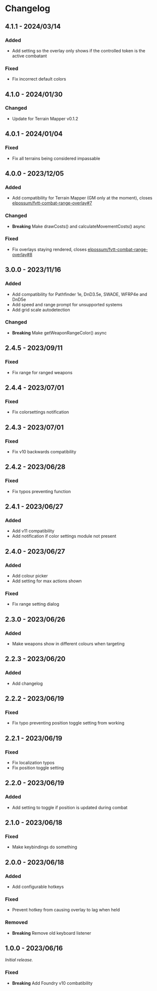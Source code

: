 # Changelog

## 4.1.1 - 2024/03/14

### Added

- Add setting so the overlay only shows if the controlled token is the active combatant

### Fixed

- Fix incorrect default colors

## 4.1.0 - 2024/01/30

### Changed

- Update for Terrain Mapper v0.1.2

## 4.0.1 - 2024/01/04

### Fixed

- Fix all terrains being considered impassable

## 4.0.0 - 2023/12/05

### Added

- Add compatibility for Terrain Mapper (GM only at the moment), closes [elpossum/fvtt-combat-range-overlay#7](https://github.com/elpossum/fvtt-combat-range-overlay/issues/7)

### Changed

- **Breaking** Make drawCosts() and calculateMovementCosts() async

### Fixed

- Fix overlays staying rendered, closes [elpossum/fvtt-combat-range-overlay#8](https://github.com/elpossum/fvtt-combat-range-overlay/issues/8)

## 3.0.0 - 2023/11/16

### Added

- Add compatibility for Pathfinder 1e, DnD3.5e, SWADE, WFRP4e and DnD5e
- Add speed and range prompt for unsupported systems
- Add grid scale autodetection

### Changed

- **Breaking** Make getWeaponRangeColor() async

## 2.4.5 - 2023/09/11

### Fixed

- Fix range for ranged weapons

## 2.4.4 - 2023/07/01

### Fixed

- Fix colorsettings notification

## 2.4.3 - 2023/07/01

### Fixed

- Fix v10 backwards compatibility

## 2.4.2 - 2023/06/28

### Fixed

- Fix typos preventing function

## 2.4.1 - 2023/06/27

### Added

- Add v11 compatibility
- Add notification if color settings module not present

## 2.4.0 - 2023/06/27

### Added

- Add colour picker
- Add setting for max actions shown

### Fixed

- Fix range setting dialog

## 2.3.0 - 2023/06/26

### Added

- Make weapons show in different colours when targeting

## 2.2.3 - 2023/06/20

### Added

- Add changelog

## 2.2.2 - 2023/06/19

### Fixed

- Fix typo preventing position toggle setting from working

## 2.2.1 - 2023/06/19

### Fixed

- Fix localization typos
- Fix position toggle setting

## 2.2.0 - 2023/06/19

### Added

- Add setting to toggle if position is updated during combat

## 2.1.0 - 2023/06/18

### Fixed

- Make keybindings do something

## 2.0.0 - 2023/06/18

### Added

- Add configurable hotkeys

### Fixed

- Prevent hotkey from causing overlay to lag when held

### Removed

- **Breaking** Remove old keyboard listener

## 1.0.0 - 2023/06/16

_Initial release._

### Fixed

- **Breaking** Add Foundry v10 combatibility
